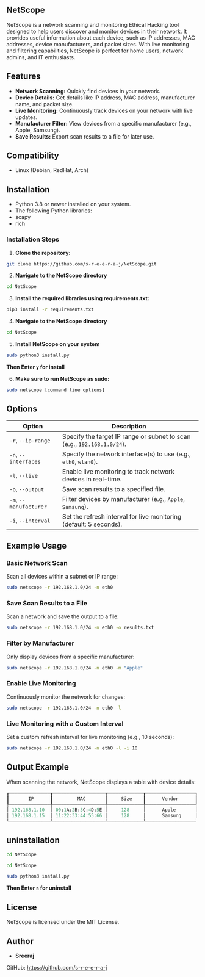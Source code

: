 ## NetScope
NetScope is a network scanning and monitoring Ethical Hacking tool designed to help users discover and monitor devices in their network. It provides useful information about each device, such as IP addresses, MAC addresses, device manufacturers, and packet sizes. With live monitoring and filtering capabilities, NetScope is perfect for home users, network admins, and IT enthusiasts.

## Features
- **Network Scanning:** Quickly find devices in your network.
- **Device Details:** Get details like IP address, MAC address, manufacturer name, and packet size.
- **Live Monitoring:** Continuously track devices on your network with live updates.
- **Manufacturer Filter:** View devices from a specific manufacturer (e.g., Apple, Samsung).
- **Save Results:** Export scan results to a file for later use.

## Compatibility
- Linux (Debian, RedHat, Arch)
  
## Installation
- Python 3.8 or newer installed on your system.
- The following Python libraries:
- scapy
- rich
  
### Installation Steps

1. **Clone the repository:**

```bash
git clone https://github.com/s-r-e-e-r-a-j/NetScope.git
```
2. **Navigate to the NetScope directory**
```bash
cd NetScope
``` 
3.  **Install the required libraries using requirements.txt:**
   

``` bash
pip3 install -r requirements.txt
```
4. **Navigate to the NetScope directory**
```bash
cd NetScope
 ```
5. **Install NetScope on your system**

```bash
sudo python3 install.py
 ```
   **Then Enter `y` for install**
   
6. **Make sure to run NetScope as sudo:**

```bash
sudo netscope [command line options]
```

## Options


| Option                  | Description                                                                |
|-------------------------|----------------------------------------------------------------------------|
| `-r`, `--ip-range`      | Specify the target IP range or subnet to scan (e.g., `192.168.1.0/24`).    |
| `-n`, `--interfaces`    | Specify the network interface(s) to use (e.g., `eth0`, `wlan0`).           |
| `-l`, `--live`          | Enable live monitoring to track network devices in real-time.              |
| `-o`, `--output`        | Save scan results to a specified file.                                     |
| `-m`, `--manufacturer`  | Filter devices by manufacturer (e.g., `Apple`, `Samsung`).                 |
| `-i`, `--interval`      | Set the refresh interval for live monitoring (default: 5 seconds).         |



## Example Usage
### Basic Network Scan
Scan all devices within a subnet or IP range:

```bash
sudo netscope -r 192.168.1.0/24 -n eth0
```
### Save Scan Results to a File
Scan a network and save the output to a file:

```bash
sudo netscope -r 192.168.1.0/24 -n eth0 -o results.txt
``` 
### Filter by Manufacturer
Only display devices from a specific manufacturer:

```bash
sudo netscope -r 192.168.1.0/24 -n eth0 -m "Apple"
```
### Enable Live Monitoring
Continuously monitor the network for changes:

```bash
sudo netscope -r 192.168.1.0/24 -n eth0 -l
```
### Live Monitoring with a Custom Interval
Set a custom refresh interval for live monitoring (e.g., 10 seconds):

```bash
sudo netscope -r 192.168.1.0/24 -n eth0 -l -i 10
```
## Output Example
When scanning the network, NetScope displays a table with device details:

```mathematica
┏━━━━━━━━━━━━━━━┳━━━━━━━━━━━━━━━━━━━┳━━━━━━━━━━━━━┳━━━━━━━━━━━━━━━━━━┓
┃       IP      ┃         MAC       ┃     Size    ┃      Vendor      ┃
┡━━━━━━━━━━━━━━━╇━━━━━━━━━━━━━━━━━━━╇━━━━━━━━━━━━━╇━━━━━━━━━━━━━━━━━━┩
│ 192.168.1.10  │ 00:1A:2B:3C:4D:5E │     128     │      Apple       │
│ 192.168.1.15  │ 11:22:33:44:55:66 │     128     │      Samsung     │
└───────────────┴───────────────────┴─────────────┴──────────────────┘
```

## uninstallation
```bash
cd NetScope
```
```bash
cd NetScope
```
```bash
sudo python3 install.py
```
**Then Enter `n` for uninstall**


## License
NetScope is licensed under the MIT License.

## Author
- **Sreeraj**
  
GitHub: https://github.com/s-r-e-e-r-a-j
